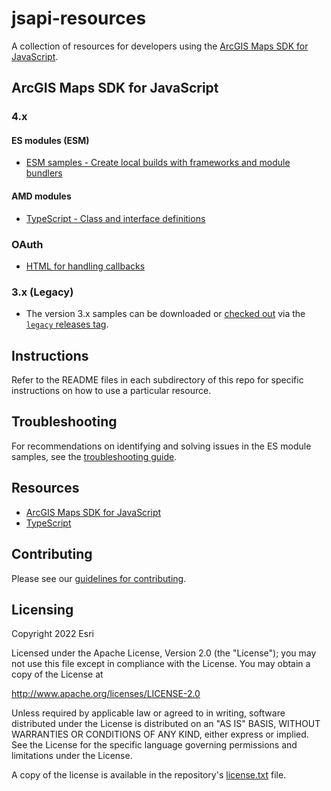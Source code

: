jsapi-resources
===============
A collection of resources for developers using the [ArcGIS Maps SDK for JavaScript](https://js.arcgis.com).

## ArcGIS Maps SDK for JavaScript

### 4.x

#### ES modules (ESM)
* [ESM samples - Create local builds with frameworks and module bundlers](./esm-samples/)

#### AMD modules
* [TypeScript - Class and interface definitions](./4.x/typescript/README.md)

### OAuth
* [HTML for handling callbacks](./oauth/README.md)

### 3.x (Legacy)
* The version 3.x samples can be downloaded or [checked out](https://git-scm.com/book/en/v2/Git-Basics-Tagging) via the [`legacy` releases tag](https://github.com/Esri/jsapi-resources/releases/tag/legacy). 

## Instructions
Refer to the README files in each subdirectory of this repo for specific instructions on how to use a particular resource.

## Troubleshooting
For recommendations on identifying and solving issues in the ES module samples, see the [troubleshooting guide](./TROUBLESHOOTING.md).

## Resources
* [ArcGIS Maps SDK for JavaScript](https://js.arcgis.com)
* [TypeScript](http://www.typescriptlang.org/)

## Contributing

Please see our [guidelines for contributing](CONTRIBUTING.md).

## Licensing
Copyright 2022 Esri

Licensed under the Apache License, Version 2.0 (the "License");
you may not use this file except in compliance with the License.
You may obtain a copy of the License at

   http://www.apache.org/licenses/LICENSE-2.0

Unless required by applicable law or agreed to in writing, software
distributed under the License is distributed on an "AS IS" BASIS,
WITHOUT WARRANTIES OR CONDITIONS OF ANY KIND, either express or implied.
See the License for the specific language governing permissions and
limitations under the License.

A copy of the license is available in the repository's [license.txt](https://github.com/Esri/jsapi-resources/blob/master/license.txt) file.
